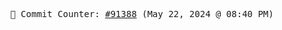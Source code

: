 <p align="center">
    <samp>
        📮 Commit Counter: <a href="https://github.com/Javascript-void0/Javascript-void0/commits/main">#91388</a> (May 22, 2024 @ 08:40 PM)
    </samp>
</p>